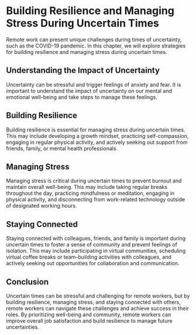 Building Resilience and Managing Stress During Uncertain Times
=======================================================================================================================

Remote work can present unique challenges during times of uncertainty, such as the COVID-19 pandemic. In this chapter, we will explore strategies for building resilience and managing stress during uncertain times.

Understanding the Impact of Uncertainty
--------------------------------------------------

Uncertainty can be stressful and trigger feelings of anxiety and fear. It is important to understand the impact of uncertainty on our mental and emotional well-being and take steps to manage these feelings.

Building Resilience
------------------------------

Building resilience is essential for managing stress during uncertain times. This may include developing a growth mindset, practicing self-compassion, engaging in regular physical activity, and actively seeking out support from friends, family, or mental health professionals.

Managing Stress
--------------------------

Managing stress is critical during uncertain times to prevent burnout and maintain overall well-being. This may include taking regular breaks throughout the day, practicing mindfulness or meditation, engaging in physical activity, and disconnecting from work-related technology outside of designated working hours.

Staying Connected
----------------------------

Staying connected with colleagues, friends, and family is important during uncertain times to foster a sense of community and prevent feelings of isolation. This may include participating in virtual communities, scheduling virtual coffee breaks or team-building activities with colleagues, and actively seeking out opportunities for collaboration and communication.

Conclusion
----------

Uncertain times can be stressful and challenging for remote workers, but by building resilience, managing stress, and staying connected with others, remote workers can navigate these challenges and achieve success in their roles. By prioritizing well-being and community, remote workers can improve overall job satisfaction and build resilience to manage future uncertainties.
